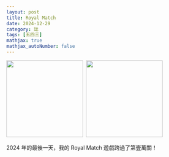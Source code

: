 ```yaml
---
layout: post
title: Royal Match
date: 2024-12-29
category: 誌
tags: [五四三]
mathjax: true
mathjax_autoNumber: false
---
```


<img src="/blog/assets/images/2024/p9999.jpg" style="display: inlie-block; width: 200px;"/>&nbsp;
<img src="/blog/assets/images/2024/p10000.jpg" style="display: inlie-block; width: 200px;"/>

<!--more-->

2024 年的最後一天，我的 Royal Match 遊戲跨過了第壹萬關！
